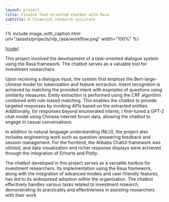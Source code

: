 ```yaml
---
layout: project
title: Finance Task-oriented chatbot with Rasa
subtitle: A financial research assistant
---
```


{%
	include image_with_caption.html
	url="/assets/projects/nlp_rasa/workflow.png"
	width="100%"
%}

[[code]](https://github.com/GuanghuiMin/Rasa_Fin_Faq)

This project involved the development of a task-oriented dialogue system using the Rasa framework. The chatbot serves as a valuable tool for investment researchers.

Upon receiving a dialogue input, the system first employs the Bert-large-chinese model for tokenization and feature extraction. Intent recognition is achieved by matching the provided intent with examples of questions using similarity measures. Entity extraction is performed using the CRF algorithm combined with rule-based matching. This enables the chatbot to provide targeted responses by invoking APIs based on the extracted entities. Additionally, for responses beyond enumerated intents, I fine-tuned a GPT-2 chat model using Chinese internet forum data, allowing the chatbot to engage in casual conversations.

In addition to natural language understanding (NLU), the project also includes engineering work such as question-answering feedback and session management. For the frontend, the Alibaba ChatUI framework was utilized, and data visualization and richer response displays were achieved through the integration of Echarts and Plotly.

The chatbot developed in this project serves as a versatile toolbox for investment researchers. Its implementation using the Rasa framework, along with the integration of advanced models and user-friendly features, has led to its widespread adoption within the organization. The chatbot effectively handles various tasks related to investment research, demonstrating its practicality and effectiveness in assisting researchers with their work.